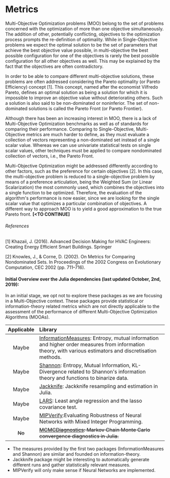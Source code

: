 # Metrics

Multi-Objective Optimization problems (MOO) belong to the set of problems concerned with the optimization of more than one objective simultaneously. The addition of other, potentially conflicting, objectives to the optimization process prompts the re-definition of optimality. While in Single-Objective problems we expect the optimal solution to be the set of parameters that achieve the best objective value possible, in multi-objective the best possible configuration for one of the objectives is rarely the best possible configuration for all other objectives as well. This may be explained by the fact that the objectives are often contradictory.

In order to be able to compare different multi-objective solutions, these problems are often addressed considering the Pareto optimality (or Pareto Efficiency) concept [1]. This concept, named after the economist Vilfredo Pareto, defines an optimal solution as being a solution for which it is impossible to improve an objective value without deteriorating others. Such a solution is also said to be non-dominated or noninferior. The set of non-dominated solutions is called the Pareto Front (or Pareto Frontier).

Although there has been an increasing interest in MOO, there is a lack of Multi-Objective Optimization benchmarks as well as of standards for comparing their performance. Comparing to Single-Objective, Multi-Objective metrics are much harder to define, as they must evaluate a collection of vectors representing a non-dominated set instead of a single scalar value. Whereas we can use univariate statistical tests on single scalar values, other techniques must be applied to compare nondominated collection of vectors, i.e., the Pareto Front.

Multi-Objective Optimization might be addressed differently according to other factors, such as the preference for certain objectives [2]. In this case, the multi-objective problem is reduced to a single-objective problem by means of a preference articulation, being the Weighted Sum (or Linear Scalarization) the most commonly used, which combines the objectives into a single function to be optimized. Therefore, the evaluation of the algorithm's performance is now easier, since we are looking for the single scalar value that optimizes a particular combination of objectives. A different way to approach MOO is to yield a good approximation to the true Pareto front.
**[<TO CONTINUE]**




###### References

 [1] Khazaii, J. (2016). Advanced Decision Making for HVAC Engineers: Creating Energy Efficient Smart Buildings. Springer

 [2] Knowles, J., & Corne, D. (2002). On Metrics for Comparing Nondominated Sets. In Proceedings of the 2002 Congress on Evolutionary Computation, CEC 2002 (pp. 711–716).


#### Initial Overview over the Julia dependencies (last updated October, 2nd, 2019):

In an initial stage, we opt not to explore these packages as we are focusing in a Multi-Objective context. These packages provide statistical or information-theory related metrics which are not directly applicable to the assessment of the performance of different Multi-Objective Optimization Algorithms (MOOAs).

  |  Applicable  |  Library   |
  |:------------:|:---------- |
  | Maybe        | [InformationMeasures](https://github.com/Tchanders/InformationMeasures.jl): Entropy, mutual information and higher order measures from information theory, with various estimators and discretisation methods. |
  | Maybe        | [Shannon](https://github.com/kzahedi/Shannon.jl): Entropy, Mutual Information, KL-Divergence related to Shannon's information theory and functions to binarize data. |
  | Maybe        | [Jackknife](https://github.com/ararslan/Jackknife.jl): Jackknife resampling and estimation in Julia. |
  | Maybe        | [LARS](https://github.com/simonster/LARS.jl): Least angle regression and the lasso covariance test. |
  | Maybe        | [MIPVerify](https://github.com/vtjeng/MIPVerify.jl):Evaluating Robustness of Neural Networks with Mixed Integer Programming. |
  |~~No~~ | ~~[MCMCDiagnostics](https://github.com/tpapp/MCMCDiagnostics.jl): Markov Chain Monte Carlo convergence diagnostics in Julia.~~ |


- The measures provided by the first two packages (InformationMeasures and Shannon) are similar and founded on information-theory.
- Jackknife package might be interesting to automatically generate different runs and gather statistically relevant measures.
- MIPVerify will only make sense if Neural Networks are implemented.
